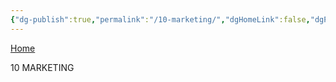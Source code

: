 ```yaml
---
{"dg-publish":true,"permalink":"/10-marketing/","dgHomeLink":false,"dgPassFrontmatter":false}
---
```


[Home](obsidian://open?vault=Obsidian%20Vault&file=00%20PLAN)

10 MARKETING